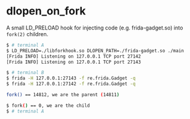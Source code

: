 # dlopen_on_fork

A small LD_PRELOAD hook for injecting code (e.g. frida-gadget.so) into `fork(2)` children.

```bash
$ # terminal A
$ LD_PRELOAD=./libforkhook.so DLOPEN_PATH=./frida-gadget.so ./main
[Frida INFO] Listening on 127.0.0.1 TCP port 27142
[Frida INFO] Listening on 127.0.0.1 TCP port 27143
```

```bash
$ # terminal B
$ frida -H 127.0.0.1:27143 -f re.frida.Gadget -q
$ frida -H 127.0.0.1:27142 -f re.frida.Gadget -q
```

```bash
fork() == 14812, we are the parent (14811)

$ fork() == 0, we are the child
$ # terminal A
```
